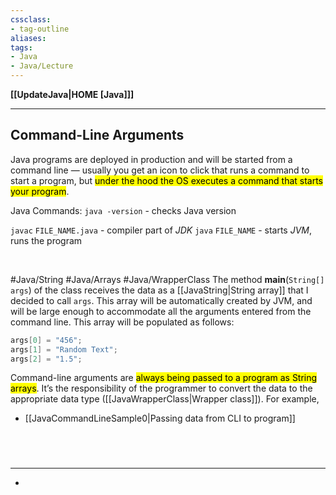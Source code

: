 ```yaml
---
cssclass:
- tag-outline
aliases:
tags:
- Java
- Java/Lecture
---
```

**[[UpdateJava|HOME [Java]]]**

---
## Command-Line Arguments
Java programs are deployed in production and will be started from a command line — usually you get an icon to click that runs a command to start a program, but <mark class="hltr-lightgreen">under the hood the OS executes a command that starts your program</mark>.

Java Commands:
`java -version` - checks Java version

`javac` `FILE_NAME.java` - compiler part of *JDK*
`java` `FILE_NAME` - starts *JVM*, runs the program

<br>

#Java/String #Java/Arrays #Java/WrapperClass 
The method **main**(`String[] args`) of the class receives the data as a [[JavaString|String array]] that I decided to call `args`. This array will be automatically created by JVM, and will be large enough to accommodate all the arguments entered from the command line. This array will be populated as follows:

```java
args[0] = "456";
args[1] = "Random Text";
args[2] = "1.5";
```

Command-line arguments are <mark class="hltr-lightgreen">always being passed to a program as String arrays</mark>. It’s the responsibility of the programmer to convert the data to the appropriate data type ([[JavaWrapperClass|Wrapper class]]). For example,
- [[JavaCommandLineSample0|Passing data from CLI to program]]

<br>

# 
---
- 